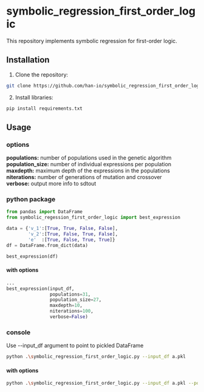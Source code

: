 # symbolic_regression_first_order_logic

This repository implements symbolic regression for first-order logic.

## Installation

1. Clone the repository:

```bash
git clone https://github.com/han-io/symbolic_regression_first_order_logic
```

2. Install libraries:

```bash
pip install requirements.txt
```

## Usage

### options
**populations:** number of populations used in the genetic algorithm  
**population_size:** number of individual expressions per population  
**maxdepth:** maximum depth of the expressions in the populations  
**niterations:** number of generations of mutation and crossover  
**verbose:** output more info to sdtout

### python package
```python
from pandas import DataFrame
from symbolic_regession_first_order_logic import best_expression

data = {'v_1':[True, True, False, False], 
        'v_2':[True, False, True, False],
        'e'  :[True, False, True, True]}
df = DataFrame.from_dict(data)

best_expression(df)
```
#### with options
```python
...
best_expression(input_df, 
                populations=31, 
                population_size=27, 
                maxdepth=10, 
                niterations=100, 
                verbose=False)
```
### console
Use --input_df argument to point to pickled DataFrame
```bash
python .\symbolic_regression_first_order_logic.py --input_df a.pkl
```
#### with options
```bash
python .\symbolic_regression_first_order_logic.py --input_df a.pkl --populations 31 --population_size 27 --maxdepth 10 --niteration 100 --verbose
```